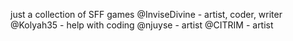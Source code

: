 just a collection of SFF games
@InviseDivine - artist, coder, writer
@Kolyah35 - help with coding
@njuyse - artist
@CITRIM - artist
